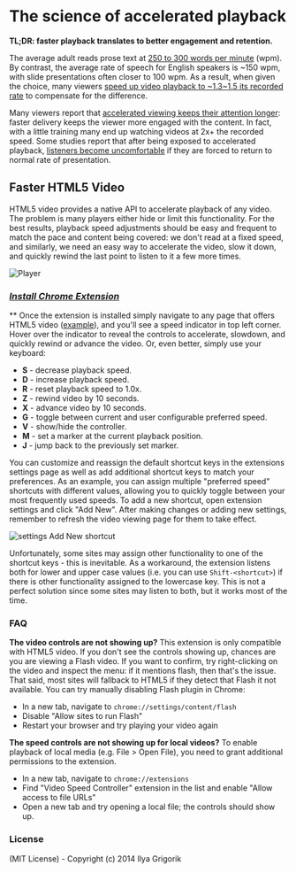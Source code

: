 # The science of accelerated playback

**TL;DR: faster playback translates to better engagement and retention.**

The average adult reads prose text at
[250 to 300 words per minute](http://www.paperbecause.com/PIOP/files/f7/f7bb6bc5-2c4a-466f-9ae7-b483a2c0dca4.pdf)
(wpm). By contrast, the average rate of speech for English speakers is ~150 wpm,
with slide presentations often closer to 100 wpm. As a result, when given the
choice, many viewers
[speed up video playback to ~1.3\~1.5 its recorded rate](http://research.microsoft.com/en-us/um/redmond/groups/coet/compression/chi99/paper.pdf)
to compensate for the difference.

Many viewers report that
[accelerated viewing keeps their attention longer](http://www.enounce.com/docs/BYUPaper020319.pdf):
faster delivery keeps the viewer more engaged with the content. In fact, with a
little training many end up watching videos at 2x+ the recorded speed. Some
studies report that after being exposed to accelerated playback,
[listeners become uncomfortable](http://alumni.media.mit.edu/~barons/html/avios92.html#beasleyalteredspeech)
if they are forced to return to normal rate of presentation.

## Faster HTML5 Video

HTML5 video provides a native API to accelerate playback of any video. The
problem is many players either hide or limit this functionality. For the best
results, playback speed adjustments should be easy and frequent to match the pace
and content being covered: we don't read at a fixed speed, and similarly, we
need an easy way to accelerate the video, slow it down, and quickly rewind the
last point to listen to it a few more times.

![Player](https://cloud.githubusercontent.com/assets/2400185/24076745/5723e6ae-0c41-11e7-820c-1d8e814a2888.png)

### _[Install Chrome Extension](https://chrome.google.com/webstore/detail/video-speed-controller/nffaoalbilbmmfgbnbgppjihopabppdk)_

\*\* Once the extension is installed simply navigate to any page that offers
HTML5 video ([example](http://www.youtube.com/watch?v=E9FxNzv1Tr8)), and you'll
see a speed indicator in top left corner. Hover over the indicator to reveal the
controls to accelerate, slowdown, and quickly rewind or advance the video. Or,
even better, simply use your keyboard:

- **S** - decrease playback speed.
- **D** - increase playback speed.
- **R** - reset playback speed to 1.0x.
- **Z** - rewind video by 10 seconds.
- **X** - advance video by 10 seconds.
- **G** - toggle between current and user configurable preferred speed.
- **V** - show/hide the controller.
- **M** - set a marker at the current playback position.
- **J** - jump back to the previously set marker.

You can customize and reassign the default shortcut keys in the extensions
settings page as well as add additional shortcut keys to match your
preferences. As an example, you can assign multiple "preferred speed" shortcuts with different values, allowing you to quickly toggle between your most frequently used speeds. To add a new shortcut, open extension settings
and click "Add New".
After making changes or adding new settings, remember to refresh the video viewing page for them to take effect.

![settings Add New shortcut](https://user-images.githubusercontent.com/121805/50726471-50242200-1172-11e9-902f-0e5958387617.jpg)

Unfortunately, some sites may assign other functionality to one of the shortcut keys - this is inevitable. As a workaround, the extension
listens both for lower and upper case values (i.e. you can use
`Shift-<shortcut>`) if there is other functionality assigned to the lowercase
key. This is not a perfect solution since some sites may listen to both, but it works
most of the time.

### FAQ

**The video controls are not showing up?** This extension is only compatible
with HTML5 video. If you don't see the controls showing up, chances are you are
viewing a Flash video. If you want to confirm, try right-clicking on the video
and inspect the menu: if it mentions flash, then that's the issue. That said,
most sites will fallback to HTML5 if they detect that Flash it not available.
You can try manually disabling Flash plugin in Chrome:

- In a new tab, navigate to `chrome://settings/content/flash`
- Disable "Allow sites to run Flash"
- Restart your browser and try playing your video again

**The speed controls are not showing up for local videos?** To enable playback
of local media (e.g. File > Open File), you need to grant additional permissions
to the extension.

- In a new tab, navigate to `chrome://extensions`
- Find "Video Speed Controller" extension in the list and enable "Allow access
  to file URLs"
- Open a new tab and try opening a local file; the controls should show up.

### License

(MIT License) - Copyright (c) 2014 Ilya Grigorik
